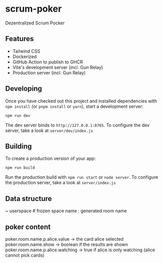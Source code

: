 # scrum-poker

Dezentralized Scrum Pocker

## Features

- Tailwind CSS
- Dockerized
- GitHub Action to publish to GHCR
- Vite's development server (incl. Gun Relay)
- Production server (incl. Gun Relay)

## Developing

Once you have checked out this project and installed dependencies with `npm install` (or `pnpm install` or `yarn`), start a development server:

```
npm run dev
```

The dev server binds to `http://127.0.0.1:8765`. To configure the dev server, take a look at `server/dev/index.js`

## Building

To create a production version of your app:

```
npm run build
```

Run the production build with `npm run start` or `node server`. To configure the production server, take a look at `server/index.js`

## Data structure

~ userspace
\# frozen space
name : generated room name

## poker content

poker.room.name.p.alice.value → the card alice selected
poker.room.name.show → boolean if the results are shown
poker.room.name.p.alice.watching → true if alice is only watching (alice cannot pick cards)
